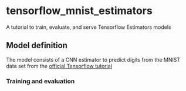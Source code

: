 # tensorflow_mnist_estimators
A tutorial to train, evaluate, and serve Tensorflow Estimators models

## Model definition
The model consists of a CNN estimator to predict digits from the MNIST data set from the [official Tensorflow tutorial](https://www.tensorflow.org/tutorials/estimators/cnn)

### Training and evaluation 
